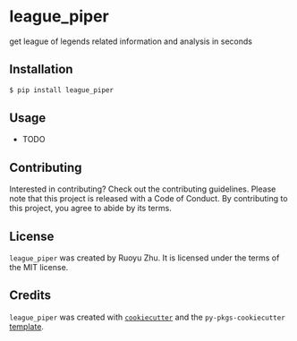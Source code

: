 # league_piper

get league of legends related information and analysis in seconds

## Installation

```bash
$ pip install league_piper
```

## Usage

- TODO

## Contributing

Interested in contributing? Check out the contributing guidelines. Please note that this project is released with a Code of Conduct. By contributing to this project, you agree to abide by its terms.

## License

`league_piper` was created by Ruoyu Zhu. It is licensed under the terms of the MIT license.

## Credits

`league_piper` was created with [`cookiecutter`](https://cookiecutter.readthedocs.io/en/latest/) and the `py-pkgs-cookiecutter` [template](https://github.com/py-pkgs/py-pkgs-cookiecutter).
